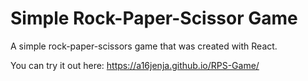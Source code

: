 # Simple Rock-Paper-Scissor Game

A simple rock-paper-scissors game that was created with React.

You can try it out here: https://a16jenja.github.io/RPS-Game/
